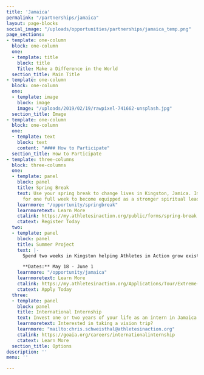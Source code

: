```yaml
---
title: 'Jamaica'
permalink: "/partnerships/jamaica"
layout: page-blocks
social_image: "/uploads/opportunities/partnerships/jamaica_temp.png"
page_sections:
- template: one-column
  block: one-column
  one:
  - template: title
    block: title
    Title: Make a Difference in the World
  section_title: Main Title
- template: one-column
  block: one-column
  one:
  - template: image
    block: image
    image: "/uploads/2019/02/19/rawpixel-741662-unsplash.jpg"
  section_title: Image
- template: one-column
  block: one-column
  one:
  - template: text
    block: text
    content: "#### How to Participate"
  section_title: How to Participate
- template: three-columns
  block: three-columns
  one:
  - template: panel
    block: panel
    title: Spring Break
    text: Use your spring break to change lives in Kingston, Jamica. Immerse yourself
      for one full week to become equipped as a stronger spiritual leader.
    learnmore: "/opportunity/springbreak"
    learnmoretext: Learn More
    ctalink: https://my.athletesinaction.org/public/forms/spring-break.aspx
    ctatext: Register Today
  two:
  - template: panel
    block: panel
    title: Summer Project
    text: |-
      Spend two weeks in Kingston helping Athletes in Action grow existing campus ministries in Jamaica.

      **Dates:** May 18 - June 1
    learnmore: "/opportunity/jamaica"
    learnmoretext: Learn More
    ctalink: https://my.athletesinaction.org/Applications/Tour/Extreme-Challenge-Jamaica/default.aspx
    ctatext: Apply Today
  three:
  - template: panel
    block: panel
    title: International Internship
    text: Invest one or two years of your life as an intern in Jamaica
    learnmoretext: Interested in taking a vision trip?
    learnmore: "mailto:chris.schweisthal@athletesinaction.org"
    ctalink: https://goaia.org/careers/internationalinternship
    ctatext: Learn More
  section_title: Options
description: ''
menu: ''

---
```

